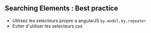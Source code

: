 ## Searching Elements : Best practice

* Utilisez les selecteurs propre a angularJS `by.model`, `by.repeater`
* Eviter d'utiliser les selecteurs css
